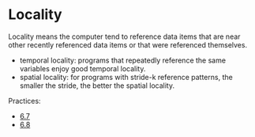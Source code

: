 # Locality

Locality means the computer tend to reference data items that are near other recently referenced data items or that were referenced themselves.

- temporal locality: programs that repeatedly reference the same variables enjoy good temporal locality.
- spatial locality: for programs with stride-k reference patterns, the smaller the stride, the better the spatial locality.

Practices:

- [6.7](../../practice/6.7/README.md)
- [6.8](../../practice/6.8/README.md)
